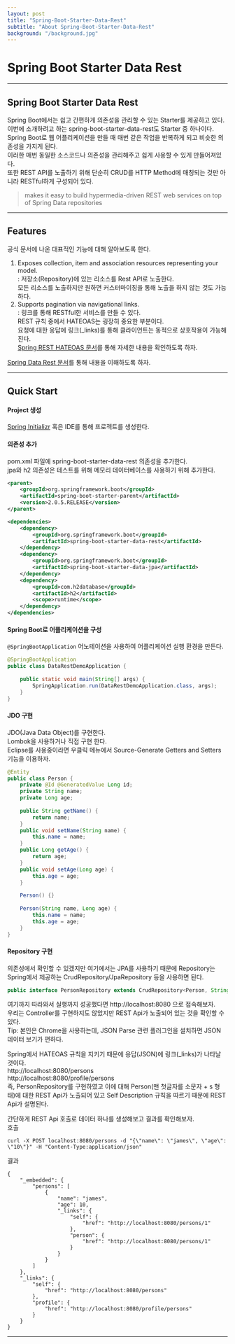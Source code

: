 ```yaml
---
layout: post
title: "Spring-Boot-Starter-Data-Rest"
subtitle: "About Spring-Boot-Starter-Data-Rest"
background: "/background.jpg"
---
```


# Spring Boot Starter Data Rest

***

## Spring Boot Starter Data Rest  
Spring Boot에서는 쉽고 간편하게 의존성을 관리할 수 있는 Starter를 제공하고 있다.  
이번에 소개하려고 하는 spring-boot-starter-data-rest도 Starter 중 하나이다.  
Spring Boot로 웹 어플리케이션을 만들 때 매번 같은 작업을 반복하게 되고 비슷한 의존성을 가지게 된다.  
이러한 매번 동일한 소스코드나 의존성을 관리해주고 쉽게 사용할 수 있게 만들어져있다.  
또한 REST API를 노출하기 위해 단순히 CRUD를 HTTP Method에 매칭되는 것만 아니라 RESTful하게 구성되어 있다.  
>makes it easy to build hypermedia-driven REST web services on top of Spring Data repositories  

***

## Features 
공식 문서에 나온 대표적인 기능에 대해 알아보도록 한다.  
1. Exposes collection, item and association resources representing your model.  
: 저장소(Repository)에 있는 리소스를 Rest API로 노출한다.  
모든 리소스를 노출하지만 원하면 커스터마이징을 통해 노출을 하지 않는 것도 가능하다.  
2. Supports pagination via navigational links.  
: 링크를 통해 RESTful한 서비스를 만들 수 있다.  
REST 규칙 중에서 HATEOAS는 굉장히 중요한 부분이다.  
요청에 대한 응답에 링크(_links)를 통해 클라이언트는 동적으로 상호작용이 가능해진다.  
[Spring REST HATEOAS 문서](https://spring.io/guides/gs/rest-hateoas/)를 통해 자세한 내용을 확인하도록 하자.  

[Spring Data Rest 문서](https://spring.io/projects/spring-data-rest#overview)를 통해 내용을 이해하도록 하자.  

***

## Quick Start

#### Project 생성  
[Spring Initializr](https://start.spring.io/) 혹은 IDE를 통해 프로젝트를 생성한다.  

#### 의존성 추가  
pom.xml 파일에 spring-boot-starter-data-rest 의존성을 추가한다.  
jpa와 h2 의존성은 테스트를 위해 메모리 데이터베이스를 사용하기 위해 추가한다.  
```xml
<parent>
    <groupId>org.springframework.boot</groupId>
    <artifactId>spring-boot-starter-parent</artifactId>
    <version>2.0.5.RELEASE</version>
</parent>

<dependencies>
    <dependency>
        <groupId>org.springframework.boot</groupId>
        <artifactId>spring-boot-starter-data-rest</artifactId>
    </dependency>
    <dependency>
        <groupId>org.springframework.boot</groupId>
        <artifactId>spring-boot-starter-data-jpa</artifactId>
    </dependency>
    <dependency>
        <groupId>com.h2database</groupId>
        <artifactId>h2</artifactId>
        <scope>runtime</scope>
    </dependency>
</dependencies>
```

#### Spring Boot로 어플리케이션을 구성  
`@SpringBootApplication` 어노테이션을 사용하여 어플리케이션 실행 환경을 만든다.  
```java
@SpringBootApplication
public class DataRestDemoApplication {
	
	public static void main(String[] args) {
		SpringApplication.run(DataRestDemoApplication.class, args);
	}
}
```

#### JDO 구현  
JDO(Java Data Object)를 구현한다.  
Lombok을 사용하거나 직접 구현 한다.  
Eclipse를 사용중이라면 우클릭 메뉴에서 Source-Generate Getters and Setters 기능을 이용하자.  
```java
@Entity
public class Person {
	private @Id @GeneratedValue Long id;
	private String name;
	private Long age;
	
	public String getName() {
		return name;
	}
	public void setName(String name) {
		this.name = name;
	}
	public Long getAge() {
		return age;
	}
	public void setAge(Long age) {
		this.age = age;
	}
	
	Person() {}
	
	Person(String name, Long age) {
		this.name = name;
		this.age = age;
	}
}

```

#### Repository 구현  
의존성에서 확인할 수 있겠지만 여기에서는 JPA를 사용하기 때문에 Repository는 Spring에서 제공하는 CrudRepository/JpaRepository 등을 사용하면 된다.  
```java
public interface PersonRepository extends CrudRepository<Person, String> {}
```

여기까지 따라와서 실행까지 성공했다면 http://localhost:8080 으로 접속해보자.  
우리는 Controller를 구현하지도 않았지만 REST Api가 노출되어 있는 것을 확인할 수 있다.  
Tip: 본인은 Chrome을 사용하는데, JSON Parse 관련 플러그인을 설치하면 JSON 데이터 보기가 편하다.  

Spring에서 HATEOAS 규칙을 지키기 때문에 응답(JSON)에 링크(_links)가 나타날 것이다.  
http://localhost:8080/persons  
http://localhost:8080/profile/persons  
즉, PersonRepository를 구현하였고 이에 대해 Person(맨 첫글자를 소문자 + s 형태)에 대한 REST Api가 노출되어 있고 Self Description 규칙을 따르기 때문에 REST Api가 설명된다.  

간단하게 REST Api 호출로 데이터 하나를 생성해보고 결과를 확인해보자.  
호출  
```
curl -X POST localhost:8080/persons -d "{\"name\": \"james\", \"age\": \"10\"}" -H "Content-Type:application/json"
```
결과  
```
{
    "_embedded": {
        "persons": [
            {
                "name": "james",
                "age": 10,
                "_links": {
                    "self": {
                        "href": "http://localhost:8080/persons/1"
                    },
                    "person": {
                        "href": "http://localhost:8080/persons/1"
                    }
                }
            }
        ]
    },
    "_links": {
        "self": {
            "href": "http://localhost:8080/persons"
        },
        "profile": {
            "href": "http://localhost:8080/profile/persons"
        }
    }
}
```
***
